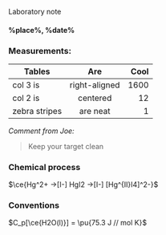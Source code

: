Laboratory note

#### %place%, %date%


### Measurements:

| Tables        | Are           | Cool  |
| ------------- |:-------------:| -----:|
| col 3 is      | right-aligned | 1600  |
| col 2 is      | centered      |   12  |
| zebra stripes | are neat      |    1  |

_Comment from Joe:_
> Keep your target clean

### Chemical process

$\ce{Hg^2+ ->[I-] HgI2 ->[I-] [Hg^{II}I4]^2-}$

### Conventions

$C_p[\ce{H2O(l)}] = \pu{75.3 J // mol K}$
